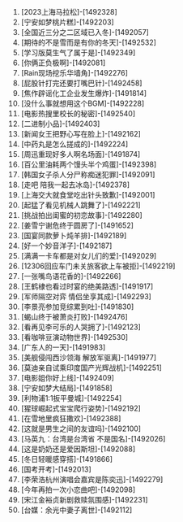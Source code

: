 
1. [2023上海马拉松]-[1492328]
1. [宁安如梦桃片糕]-[1492203]
1. [全国近三分之二区域已入冬]-[1492057]
1. [期待的不是雪而是有你的冬天]-[1492532]
1. [学习版莫生气了属于是]-[1492349]
1. [你俩正负极啊]-[1492081]
1. [Rain现场挖乐华墙角]-[1492276]
1. [屁股针打完还要打嘴巴针]-[1492458]
1. [焦作辟谣化工企业发生爆炸]-[1491814]
1. [没什么事就想用这个BGM]-[1492228]
1. [电影热搜里校长的秘密]-[1492540]
1. [二进制小品]-[1492403]
1. [新闻女王把野心写在脸上]-[1492162]
1. [中药丸是怎么搓成的]-[1492224]
1. [周迅重现好多人啊名场面]-[1491874]
1. [百公里油耗两个馒头半个鸡蛋]-[1492398]
1. [韩国女子杀人分尸称痴迷犯罪]-[1492091]
1. [走吧 陪我一起去冰岛]-[1492378]
1. [上海交大就食堂吃出针头致歉]-[1492001]
1. [起猛了看见机械人跳舞了]-[1492221]
1. [挑战拍出闺蜜的初恋故事]-[1492280]
1. [姜雪宁谢危终于圆房了]-[1491652]
1. [国宴同款萝卜炖羊排]-[1492189]
1. [好一个妙音洋子]-[1492187]
1. [满满一卡车都是对女儿们的爱]-[1492029]
1. [12306回应车门未关旅客欲上车被拒]-[1492219]
1. [一张嘴鸟语花香的]-[1492266]
1. [王鹤棣也看过时宴的绝美路透]-[1491917]
1. [军师隔空对弈 情侣坐享其成]-[1492293]
1. [李景亮参加竞综累到吐]-[1491830]
1. [蝎山终于被萧炎打败]-[1492476]
1. [看再见李可乐的人哭拥了]-[1492123]
1. [看咖啡豆演动物世界]-[1492530]
1. [广东人的一天]-[1491983]
1. [美舰侵闯西沙领海 解放军驱离]-[1491977]
1. [莫迪亲自试乘印度国产光辉战机]-[1492251]
1. [电影姐你好上线]-[1492409]
1. [宁安如梦大结局]-[1491858]
1. [利物浦1:1扳平曼城]-[1492254]
1. [猩球崛起式宝宝爬行姿势]-[1492192]
1. [在雪地里疯狂撒欢]-[1492388]
1. [这就是男生之间的友谊吗]-[1492100]
1. [马英九：台湾是台湾省 不是国名]-[1492026]
1. [这是奶奶还是爱因斯坦]-[1492088]
1. [冬日轻暖感穿搭]-[1491866]
1. [国考开考]-[1492013]
1. [李荣浩杭州演唱会嘉宾是陈奕迅]-[1492279]
1. [今年再拍一次小恋曲吧]-[1492098]
1. [宋江金裕贞新剧救赎氛围感]-[1492231]
1. [台媒：余光中妻子离世]-[1492112]